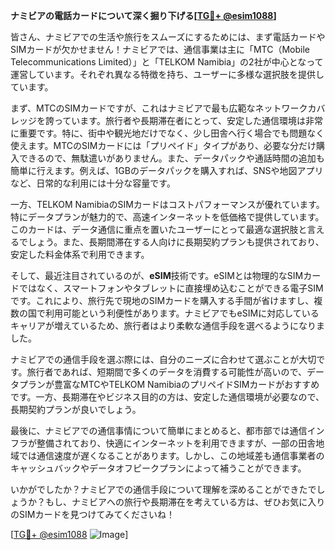 **ナミビアの電話カードについて深く掘り下げる[[TG💪+ @esim1088](https://t.me/s/esim1088)]**

皆さん、ナミビアでの生活や旅行をスムーズにするためには、まず電話カードやSIMカードが欠かせません！ナミビアでは、通信事業は主に「MTC（Mobile Telecommunications Limited）」と「TELKOM Namibia」の2社が中心となって運営しています。それぞれ異なる特徴を持ち、ユーザーに多様な選択肢を提供しています。

まず、MTCのSIMカードですが、これはナミビアで最も広範なネットワークカバレッジを誇っています。旅行者や長期滞在者にとって、安定した通信環境は非常に重要です。特に、街中や観光地だけでなく、少し田舎へ行く場合でも問題なく使えます。MTCのSIMカードには「プリペイド」タイプがあり、必要な分だけ購入できるので、無駄遣いがありません。また、データパックや通話時間の追加も簡単に行えます。例えば、1GBのデータパックを購入すれば、SNSや地図アプリなど、日常的な利用には十分な容量です。

一方、TELKOM NamibiaのSIMカードはコストパフォーマンスが優れています。特にデータプランが魅力的で、高速インターネットを低価格で提供しています。このカードは、データ通信に重点を置いたユーザーにとって最適な選択肢と言えるでしょう。また、長期間滞在する人向けに長期契約プランも提供されており、安定した料金体系で利用できます。

そして、最近注目されているのが、**eSIM**技術です。eSIMとは物理的なSIMカードではなく、スマートフォンやタブレットに直接埋め込むことができる電子SIMです。これにより、旅行先で現地のSIMカードを購入する手間が省けますし、複数の国で利用可能という利便性があります。ナミビアでもeSIMに対応しているキャリアが増えているため、旅行者はより柔軟な通信手段を選べるようになりました。

ナミビアでの通信手段を選ぶ際には、自分のニーズに合わせて選ぶことが大切です。旅行者であれば、短期間で多くのデータを消費する可能性が高いので、データプランが豊富なMTCやTELKOM NamibiaのプリペイドSIMカードがおすすめです。一方、長期滞在やビジネス目的の方は、安定した通信環境が必要なので、長期契約プランが良いでしょう。

最後に、ナミビアでの通信事情について簡単にまとめると、都市部では通信インフラが整備されており、快適にインターネットを利用できますが、一部の田舎地域では通信速度が遅くなることがあります。しかし、この地域差も通信事業者のキャッシュバックやデータオフピークプランによって補うことができます。

いかがでしたか？ナミビアでの通信手段について理解を深めることができたでしょうか？もし、ナミビアへの旅行や長期滞在を考えている方は、ぜひお気に入りのSIMカードを見つけてみてくださいね！

[[TG💪+ @esim1088](https://t.me/s/esim1088) ![Image](https://i.postimg.cc/Y0z9fWf4/image.png)]
